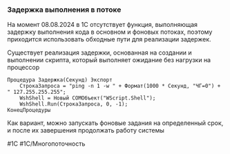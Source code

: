 
### Задержка выполнения в потоке

На момент 08.08.2024 в 1С отсутствует функция, выполняющая задержку выполнения кода в основном и фоновых потоках, поэтому приходится использовать обходные пути для реализации задержек.

Существует реализация задержки, основанная на создании и выполнении скрипта, который выполняет ожидание без нагрузки на процессор

```bsl
Процедура Задержка(Секунд) Экспорт  
    СтрокаЗапроса = "ping -n 1 -w " + Формат(1000 * Секунд, "ЧГ=0") + " 127.255.255.255";  
    WshShell = Новый COMОбъект("WScript.Shell");  
    WshShell.Run(СтрокаЗапроса, 0, -1);
КонецПроцедуры
```

Как вариант, можно запускать фоновые задания на определенный срок, и после их завершения продолжать работу системы

#1С #1С/Многопоточность